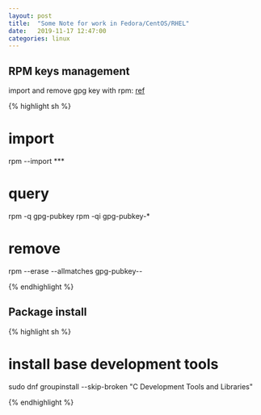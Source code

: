 ```yaml
---
layout: post
title:  "Some Note for work in Fedora/CentOS/RHEL"
date:   2019-11-17 12:47:00
categories: linux
---
```


## RPM keys management

import and remove gpg key with rpm: [ref][key-link]

{% highlight sh %}
# import
rpm --import ***

# query
rpm -q gpg-pubkey
rpm -qi gpg-pubkey-*

# remove
rpm --erase --allmatches gpg-pubkey-*-*

{% endhighlight %}


## Package install

{% highlight sh %}
# install base development tools
sudo dnf groupinstall --skip-broken "C Development Tools and Libraries"

{% endhighlight %}


[key-link]: https://cinhtau.net/2016/12/22/import-and-remove-gpg-key-with-rpm/
